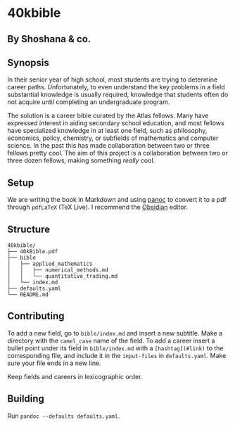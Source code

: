 # 40kbible
## By Shoshana & co.

## Synopsis
In their senior year of high school, most students are trying to determine career paths. Unfortunately, to even understand the key problems in a field substantial knowledge is usually required, knowledge that students often do not acquire until completing an undergraduate program.

The solution is a career bible curated by the Atlas fellows. Many have expressed interest in aiding secondary school education, and most fellows have specialized knowledge in at least one field, such as philosophy, economics, policy, chemistry, or subfields of mathematics and computer science. In the past this has made collaboration between two or three fellows pretty cool. The aim of this project is a collaboration between two or three dozen fellows, making something *really* cool.

## Setup
We are writing the book in Markdown and using [panoc](https://pandoc.org/installing.html) to convert it to a pdf through `pdfLaTeX` (TeX Live). I recommend the [Obsidian](https://help.obsidian.md/Getting+started/Download+and+install+Obsidian) editor.

## Structure
```shell
40kbible/
├── 40kBible.pdf
├── bible
│   ├── applied_mathematics
│   │   ├── numerical_methods.md
│   │   └── quantitative_trading.md
│   └── index.md
├── defaults.yaml
└── README.md
```
## Contributing
To add a new field, go to `bible/index.md` and insert a new subtitle. Make a directory with the `camel_case` name of the field. To add a career insert a bullet point under its field in `bible/index.md` with a `[hashtag](#link)` to the corresponding file, and include it in the `input-files` in `defaults.yaml`. Make sure your file ends in a new line.

Keep fields and careers in lexicographic order.

## Building
Run `pandoc --defaults defaults.yaml`.